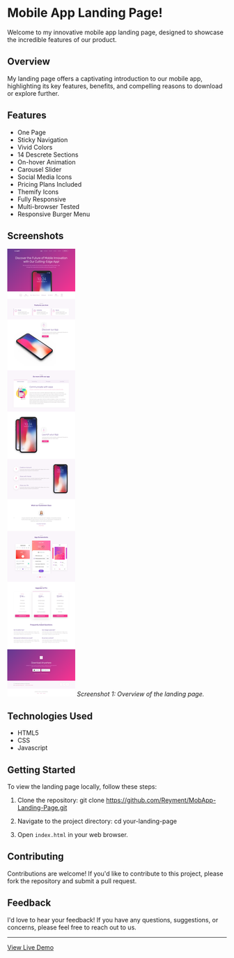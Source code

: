 
# Mobile App Landing Page!

Welcome to my innovative mobile app landing page, designed to showcase the incredible features of our product.

## Overview

My landing page offers a captivating introduction to our mobile app, highlighting its key features, benefits, and compelling reasons to download or explore further.


## Features

- One Page
- Sticky Navigation
- Vivid Colors
- 14 Descrete Sections
- On-hover Animation
- Carousel Slider
- Social Media Icons
- Pricing Plans Included
- Themify Icons
- Fully Responsive
- Multi-browser Tested
- Responsive Burger Menu


## Screenshots

![Screenshot 1](/images/homePageMobApp.png)
*Screenshot 1: Overview of the landing page.*


## Technologies Used

- HTML5
- CSS
- Javascript
  

## Getting Started

To view the landing page locally, follow these steps:

1. Clone the repository:
   git clone https://github.com/Reyment/MobApp-Landing-Page.git
   
3. Navigate to the project directory:
	cd your-landing-page

3. Open `index.html` in your web browser.


## Contributing

Contributions are welcome! If you'd like to contribute to this project, please fork the repository and submit a pull request.

## Feedback

I'd love to hear your feedback! If you have any questions, suggestions, or concerns, please feel free to reach out to us.


---

[View Live Demo](https://example-convert-figma-html-1.vercel.app/)


